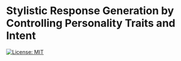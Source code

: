 # Stylistic Response Generation by Controlling Personality Traits and Intent
[![License: MIT](https://img.shields.io/badge/License-MIT-yellow.svg)](https://opensource.org/licenses/MIT)
